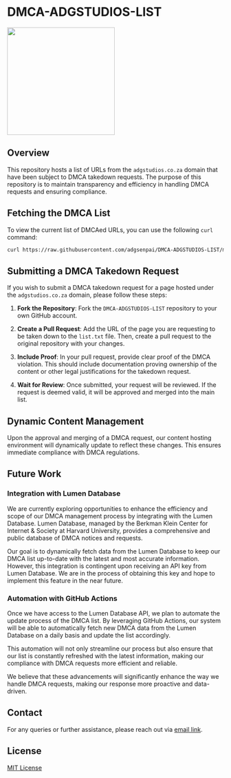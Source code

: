 
# DMCA-ADGSTUDIOS-LIST

<img src="https://github.com/adgsenpai/DMCA-ADGSTUDIOS-LIST/assets/45560312/d9eb6380-4c09-4cb6-8c09-b363691e7984" width="250px">

## Overview
This repository hosts a list of URLs from the `adgstudios.co.za` domain that have been subject to DMCA takedown requests. The purpose of this repository is to maintain transparency and efficiency in handling DMCA requests and ensuring compliance.

## Fetching the DMCA List
To view the current list of DMCAed URLs, you can use the following `curl` command:
```bash
curl https://raw.githubusercontent.com/adgsenpai/DMCA-ADGSTUDIOS-LIST/main/static/db/list.txt
```

## Submitting a DMCA Takedown Request
If you wish to submit a DMCA takedown request for a page hosted under the `adgstudios.co.za` domain, please follow these steps:

1. **Fork the Repository**: Fork the `DMCA-ADGSTUDIOS-LIST` repository to your own GitHub account.

2. **Create a Pull Request**: Add the URL of the page you are requesting to be taken down to the `list.txt` file. Then, create a pull request to the original repository with your changes.

3. **Include Proof**: In your pull request, provide clear proof of the DMCA violation. This should include documentation proving ownership of the content or other legal justifications for the takedown request.

4. **Wait for Review**: Once submitted, your request will be reviewed. If the request is deemed valid, it will be approved and merged into the main list.

## Dynamic Content Management
Upon the approval and merging of a DMCA request, our content hosting environment will dynamically update to reflect these changes. This ensures immediate compliance with DMCA regulations.

## Future Work

### Integration with Lumen Database
We are currently exploring opportunities to enhance the efficiency and scope of our DMCA management process by integrating with the Lumen Database. Lumen Database, managed by the Berkman Klein Center for Internet & Society at Harvard University, provides a comprehensive and public database of DMCA notices and requests.

Our goal is to dynamically fetch data from the Lumen Database to keep our DMCA list up-to-date with the latest and most accurate information. However, this integration is contingent upon receiving an API key from Lumen Database. We are in the process of obtaining this key and hope to implement this feature in the near future.

### Automation with GitHub Actions
Once we have access to the Lumen Database API, we plan to automate the update process of the DMCA list. By leveraging GitHub Actions, our system will be able to automatically fetch new DMCA data from the Lumen Database on a daily basis and update the list accordingly.

This automation will not only streamline our process but also ensure that our list is constantly refreshed with the latest information, making our compliance with DMCA requests more efficient and reliable.

We believe that these advancements will significantly enhance the way we handle DMCA requests, making our response more proactive and data-driven.

## Contact
For any queries or further assistance, please reach out via [email link](mailto:adg@adgstudios.co.za).

## License
[MIT License](LICENSE)
